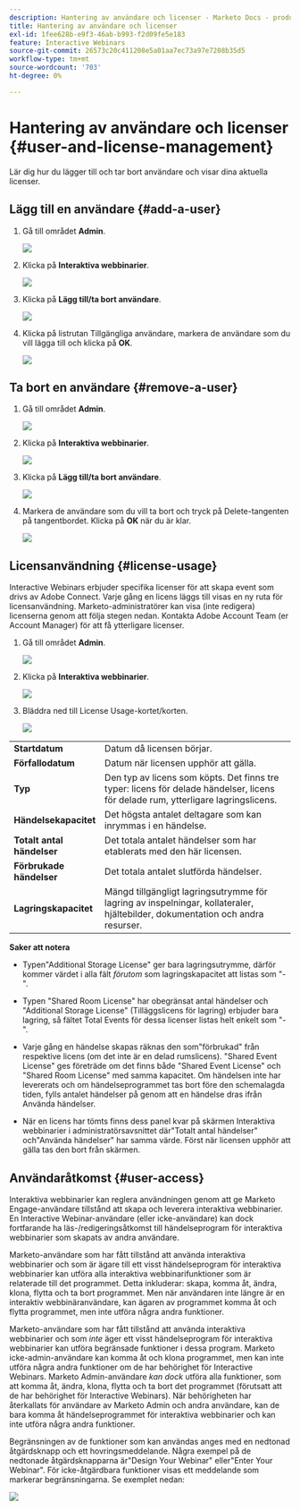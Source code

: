 ```yaml
---
description: Hantering av användare och licenser - Marketo Docs - produktdokumentation
title: Hantering av användare och licenser
exl-id: 1fee628b-e9f3-46ab-b993-f2d09fe5e183
feature: Interactive Webinars
source-git-commit: 26573c20c411208e5a01aa7ec73a97e7208b35d5
workflow-type: tm+mt
source-wordcount: '703'
ht-degree: 0%

---
```


# Hantering av användare och licenser {#user-and-license-management}

Lär dig hur du lägger till och tar bort användare och visar dina aktuella licenser.

## Lägg till en användare {#add-a-user}

1. Gå till området **Admin**.

   ![](assets/user-and-license-management-1.png)

1. Klicka på **Interaktiva webbinarier**.

   ![](assets/user-and-license-management-2.png)

1. Klicka på **Lägg till/ta bort användare**.

   ![](assets/user-and-license-management-3.png)

1. Klicka på listrutan Tillgängliga användare, markera de användare som du vill lägga till och klicka på **OK**.

   ![](assets/user-and-license-management-4.png)

## Ta bort en användare {#remove-a-user}

1. Gå till området **Admin**.

   ![](assets/user-and-license-management-5.png)

1. Klicka på **Interaktiva webbinarier**.

   ![](assets/user-and-license-management-6.png)

1. Klicka på **Lägg till/ta bort användare**.

   ![](assets/user-and-license-management-7.png)

1. Markera de användare som du vill ta bort och tryck på Delete-tangenten på tangentbordet. Klicka på **OK** när du är klar.

   ![](assets/user-and-license-management-8.png)

## Licensanvändning {#license-usage}

Interactive Webinars erbjuder specifika licenser för att skapa event som drivs av Adobe Connect. Varje gång en licens läggs till visas en ny ruta för licensanvändning. Marketo-administratörer kan visa (inte redigera) licenserna genom att följa stegen nedan. Kontakta Adobe Account Team (er Account Manager) för att få ytterligare licenser.

1. Gå till området **Admin**.

   ![](assets/user-and-license-management-9.png)

1. Klicka på **Interaktiva webbinarier**.

   ![](assets/user-and-license-management-10.png)

1. Bläddra ned till License Usage-kortet/korten.

   ![](assets/user-and-license-management-11.png)

<table>
  <tr>
   <td width="20%"><b>Startdatum</b></td>
   <td width="80%">Datum då licensen börjar.</td>
  </tr>
  <tr>
   <td width="20%"><b>Förfallodatum</b></td>
   <td width="80%">Datum när licensen upphör att gälla.</td>
  </tr>
  <tr>
   <td width="20%"><b>Typ</b></td>
   <td width="80%">Den typ av licens som köpts. Det finns tre typer: licens för delade händelser, licens för delade rum, ytterligare lagringslicens.</td>
  </tr>
  <tr>
   <td width="20%"><b>Händelsekapacitet</b></td>
   <td width="80%">Det högsta antalet deltagare som kan inrymmas i en händelse.</td>
  </tr>
  <tr>
   <td width="20%"><b>Totalt antal händelser</b></td>
   <td width="80%">Det totala antalet händelser som har etablerats med den här licensen.</td>
  </tr>
  <tr>
   <td width="20%"><b>Förbrukade händelser</b></td>
   <td width="80%">Det totala antalet slutförda händelser.</td>
  </tr>
  <tr>
   <td width="20%"><b>Lagringskapacitet</b></td>
   <td width="80%">Mängd tillgängligt lagringsutrymme för lagring av inspelningar, kollateraler, hjältebilder, dokumentation och andra resurser.</td>
  </tr>
  </tbody>
</table>

**Saker att notera**

* Typen&quot;Additional Storage License&quot; ger bara lagringsutrymme, därför kommer värdet i alla fält _förutom_ som lagringskapacitet att listas som &quot;-&quot;.

* Typen &quot;Shared Room License&quot; har obegränsat antal händelser och &quot;Additional Storage License&quot; (Tilläggslicens för lagring) erbjuder bara lagring, så fältet Total Events för dessa licenser listas helt enkelt som &quot;-&quot;.

* Varje gång en händelse skapas räknas den som&quot;förbrukad&quot; från respektive licens (om det inte är en delad rumslicens). &quot;Shared Event License&quot; ges företräde om det finns både &quot;Shared Event License&quot; och &quot;Shared Room License&quot; med samma kapacitet. Om händelsen inte har levererats och om händelseprogrammet tas bort före den schemalagda tiden, fylls antalet händelser på genom att en händelse dras ifrån Använda händelser.

* När en licens har tömts finns dess panel kvar på skärmen Interaktiva webbinarier i administratörsavsnittet där&quot;Totalt antal händelser&quot; och&quot;Använda händelser&quot; har samma värde. Först när licensen upphör att gälla tas den bort från skärmen.

## Användaråtkomst {#user-access}

Interaktiva webbinarier kan reglera användningen genom att ge Marketo Engage-användare tillstånd att skapa och leverera interaktiva webbinarier. En Interactive Webinar-användare (eller icke-användare) kan dock fortfarande ha läs-/redigeringsåtkomst till händelseprogram för interaktiva webbinarier som skapats av andra användare.

Marketo-användare som har fått tillstånd att använda interaktiva webbinarier och som är ägare till ett visst händelseprogram för interaktiva webbinarier kan utföra alla interaktiva webbinarifunktioner som är relaterade till det programmet. Detta inkluderar: skapa, komma åt, ändra, klona, flytta och ta bort programmet. Men när användaren inte längre är en interaktiv webbinäranvändare, kan ägaren av programmet komma åt och flytta programmet, men inte utföra några andra funktioner.

Marketo-användare som har fått tillstånd att använda interaktiva webbinarier och som _inte_ äger ett visst händelseprogram för interaktiva webbinarier kan utföra begränsade funktioner i dessa program. Marketo icke-admin-användare kan komma åt och klona programmet, men kan inte utföra några andra funktioner om de har behörighet för Interactive Webinars. Marketo Admin-användare _kan dock_ utföra alla funktioner, som att komma åt, ändra, klona, flytta och ta bort det programmet (förutsatt att de har behörighet för Interactive Webinars). När behörigheten har återkallats för användare av Marketo Admin och andra användare, kan de bara komma åt händelseprogrammet för interaktiva webbinarier och kan inte utföra några andra funktioner.

Begränsningen av de funktioner som kan användas anges med en nedtonad åtgärdsknapp och ett hovringsmeddelande. Några exempel på de nedtonade åtgärdsknapparna är&quot;Design Your Webinar&quot; eller&quot;Enter Your Webinar&quot;. För icke-åtgärdbara funktioner visas ett meddelande som markerar begränsningarna. Se exemplet nedan:

![](assets/user-and-license-management-12.png)
